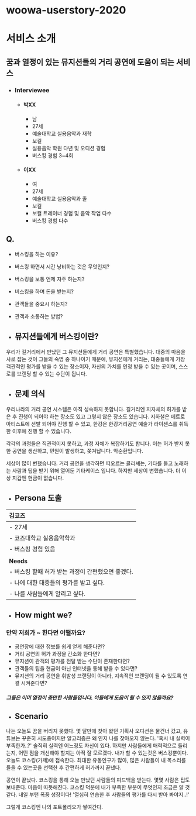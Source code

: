# woowa-userstory-2020



# 서비스 소개

## 꿈과 열정이 있는 뮤지션들의 거리 공연에 도움이 되는 서비스

- ### Interviewee

  - #### 박XX

    - 남
    - 27세
    - 예술대학교 실용음악과 재학
    - 보컬
    - 실용음악 학원 다년 및 오디션 경험
    - 버스킹 경험 3~4회

    

  - #### 이XX

    - 여
    - 27세
    - 예술대학교 실용음악과 졸
    - 보컬
    - 보컬 트레이너 경험 및 음악 작업 다수
    - 버스킹 경험 다수

## Q.

- 버스킹을 하는 이유?

- 버스킹 하면서 시간 낭비하는 것은 무엇인지?

- 버스킹을 보통 언제 자주 하는지?

- 버스킹을 하며 돈을 받는지? 

- 관객들을 중요시 하는지?

- 관객과 소통하는 방법?

  

- ## 뮤지션들에게 버스킹이란?

우리가 길거리에서 만났던 그 뮤지션들에게 거리 공연은 특별했습니다.
대중의 마음을 사로 잡는 것이 그들의 숙명 중 하나이기 때문에, 
뮤지션에게 거리는, 
대중들에게 가장 객관적인 평가를 받을 수 있는 장소이자,
자신의 가치를 인정 받을 수 있는 곳이며,
스스로를 브랜딩 할 수 있는 수단이 됩니다.

- ## 문제 의식

우리나라의 거리 공연 시스템은 아직 성숙하지 못합니다.
길거리엔 지자체의 허가를 받은 후 진행이 되어야 하는 장소도 있고 그렇지 않은 장소도 있습니다.
지하철은 메트로 아티스트에 선발 되어야 진행 할 수 있고,
한강은 한강거리공연 예술가 라이센스를 취득 한 이후에 진행 할 수 있습니다.

각각의 과정들은 직관적이지 못하고, 과정 자체가 복잡하기도 합니다.
이는 허가 받지 못한 공연을 생산하고, 민원이 발생하고, 쫒겨납니다. 악순환입니다.

세상이 많이 변했습니다.
거리 공연을 생각하면 떠오르는 클리셰는, 기타를 들고 노래하는 사람과 팁을 받기 위해 열어둔 기타케이스 입니다.
하지만 세상이 변했습니다. 더 이상 지갑엔 현금이 없습니다.

- ## Persona 도출

| 김코즈                                            |
| :------------------------------------------------ |
| - 27세                                            |
| - 코즈대학교 실용음악학과                         |
| - 버스킹 경험 있음                                |
|                                                   |
| **Needs**                                         |
| - 버스킹 할때 허가 받는 과정이 간편했으면 좋겠다. |
| - 나에 대한 대중들의 평가를 받고 싶다.            |
| - 나를 사람들에게 알리고 싶다.                    |

- ## How might we?

### 만약 저희가 ~ 한다면 어떨까요?

- 공연장에 대한 정보를 쉽게 얻게 해준다면?
- 거리 공연의 허가 과정을 간소화 한다면?
- 뮤지션이 관객의 평가를 전달 받는 수단이 존재한다면?
- 관객들의 팁을 현금이 아닌 인터넷을 통해 받을 수 있다면?
- 뮤지션의 거리 공연을 휘발성 브랜딩이 아니라, 지속적인 브랜딩이 될 수 있도록 연결 시켜준다면?

##### 그들은 이미 열정이 충만한 사람들입니다. 이들에게 도움이 될 수 있지 않을까요?

- ## Scenario

나는 오늘도 꿈을 버리지 못했다. 몇 달만에 찾아 왔던 기획사 오디션은 물건너 갔고, 유튜브는 꾸준히 시도중이지만 알고리즘은 왜 인지 나를 찾아오지 않는다.
'혹시 내 실력이 부족한가..?'
솔직히 실력엔 어느정도 자신이 있다. 하지만 사람들에게 매력적으로 들리는지, 어떤 점을 개선해야 할지는 아직 잘 모르겠다.
내가 할 수 있는것은 버스킹뿐이다.
오늘도 코스킹(가제)에 접속한다. 최대한 유동인구가 많아, 많은 사람들이 내 목소리를 들을 수 있는곳을 선택한 후 간편하게 허가까지 끝낸다.

공연이 끝났다.
코스킹을 통해 오늘 만났던 사람들의 피드백을 받는다. 몇몇 사람은 팁도 보내준다. 마음이 따듯해진다.
코스킹 덕분에 내가 부족한 부분이 무엇인지 조금은 알 것 같다. 내일 부턴 폭풍 성장이다!
'열심히 연습한 후 사람들의 평가를 다시 받아 봐야지..!'

그렇게 코스킹엔 나의 포트폴리오가 쌓여간다.